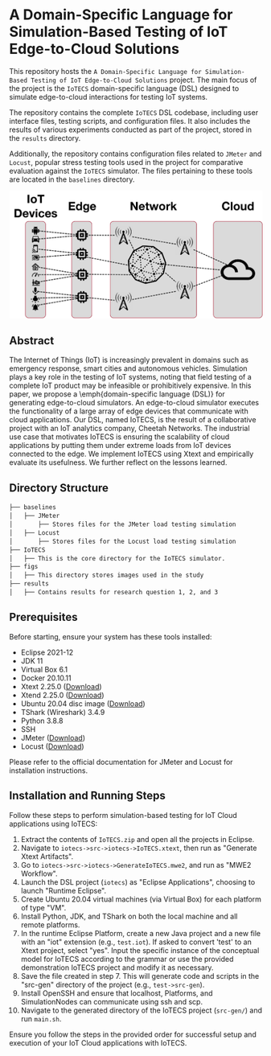 # A Domain-Specific Language for Simulation-Based Testing of IoT Edge-to-Cloud Solutions

This repository hosts the `A Domain-Specific Language for Simulation-Based Testing of IoT Edge-to-Cloud Solutions` project. The main focus of the project is the `IoTECS` domain-specific language (DSL) designed to simulate edge-to-cloud interactions for testing IoT systems. 

The repository contains the complete `IoTECS` DSL codebase, including user interface files, testing scripts, and configuration files. It also includes the results of various experiments conducted as part of the project, stored in the `results` directory.

Additionally, the repository contains configuration files related to `JMeter` and `Locust`, popular stress testing tools used in the project for comparative evaluation against the `IoTECS` simulator. The files pertaining to these tools are located in the `baselines` directory.


![Edge to Cloud Communication Diagram](figs/EdgeToCloudCommunication.jpg)

## Abstract

The Internet of Things (IoT) is increasingly prevalent in domains such as emergency response, smart cities and autonomous vehicles. Simulation plays a key role in the testing of IoT systems, noting that field testing of a complete IoT product may be infeasible or prohibitively expensive. In this paper, we propose a \emph{domain-specific language (DSL)} for generating edge-to-cloud simulators. An edge-to-cloud simulator executes the functionality of a large array of edge devices that communicate with cloud applications. Our DSL, named IoTECS, is the result of a collaborative project with an IoT analytics company, Cheetah Networks. 
The industrial use case that motivates IoTECS is ensuring the scalability of cloud applications by putting them under extreme loads from IoT devices connected to the edge. We implement IoTECS using Xtext and empirically evaluate its usefulness. We further reflect on the lessons learned.

## Directory Structure

```bash
├── baselines
│   ├── JMeter
│       ├── Stores files for the JMeter load testing simulation
│   ├── Locust
│       ├── Stores files for the Locust load testing simulation
├── IoTECS
│   ├── This is the core directory for the IoTECS simulator.
├── figs
│   ├── This directory stores images used in the study
├── results
│   ├── Contains results for research question 1, 2, and 3


```

## Prerequisites

Before starting, ensure your system has these tools installed:

- Eclipse 2021-12
- JDK 11
- Virtual Box 6.1
- Docker 20.10.11
- Xtext 2.25.0 ([Download](https://www.eclipse.org/Xtext/))
- Xtend 2.25.0 ([Download](https://www.eclipse.org/Xtend/))
- Ubuntu 20.04 disc image ([Download](https://ubuntu.com/download/desktop/))
- TShark (Wireshark) 3.4.9
- Python 3.8.8
- SSH
- JMeter ([Download](https://jmeter.apache.org/))
- Locust ([Download](https://locust.io/))

Please refer to the official documentation for JMeter and Locust for installation instructions.


## Installation and Running Steps

Follow these steps to perform simulation-based testing for IoT Cloud applications using IoTECS:

1. Extract the contents of `IoTECS.zip` and open all the projects in Eclipse.
2. Navigate to `iotecs->src->iotecs->IoTECS.xtext`, then run as "Generate Xtext Artifacts".
3. Go to `iotecs->src->iotecs->GenerateIoTECS.mwe2`, and run as "MWE2 Workflow".
4. Launch the DSL project (`iotecs`) as "Eclipse Applications", choosing to launch "Runtime Eclipse".
5. Create Ubuntu 20.04 virtual machines (via Virtual Box) for each platform of type "VM".
6. Install Python, JDK, and TShark on both the local machine and all remote platforms.
7. In the runtime Eclipse Platform, create a new Java project and a new file with an "iot" extension (e.g., `test.iot`). If asked to convert 'test' to an Xtext project, select "yes". Input the specific instance of the conceptual model for IoTECS according to the grammar or use the provided demonstration IoTECS project and modify it as necessary.
8. Save the file created in step 7. This will generate code and scripts in the "src-gen" directory of the project (e.g., `test->src-gen`).
9. Install OpenSSH and ensure that localhost, Platforms, and SimulationNodes can communicate using ssh and scp.
10. Navigate to the generated directory of the IoTECS project (`src-gen/`) and run `main.sh`.

Ensure you follow the steps in the provided order for successful setup and execution of your IoT Cloud applications with IoTECS.
